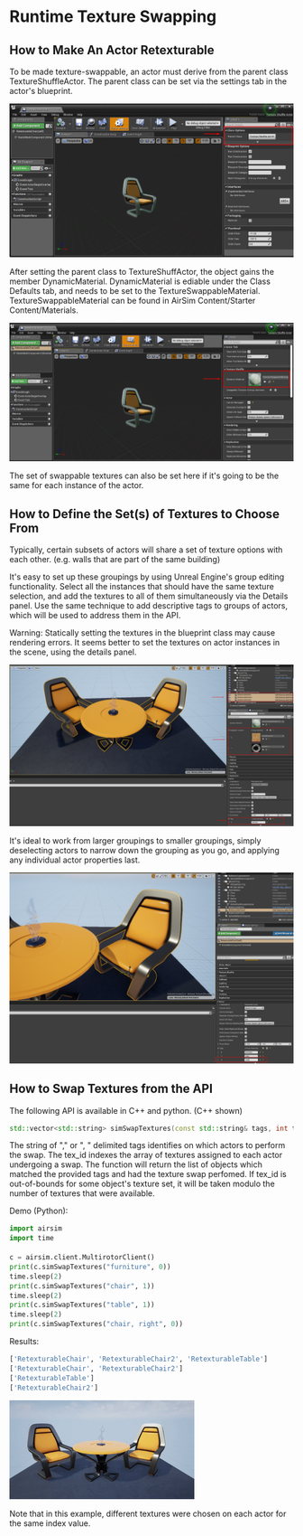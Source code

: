 # Runtime Texture Swapping

## How to Make An Actor Retexturable

To be made texture-swappable, an actor must derive from the parent class TextureShuffleActor.
The parent class can be set via the settings tab in the actor's blueprint.

![Parent Class](images/tex_shuffle_actor.png)

After setting the parent class to TextureShuffActor, the object gains the member DynamicMaterial.
DynamicMaterial is ediable under the Class Defaults tab, and needs to be set to the TextureSwappableMaterial.
TextureSwappableMaterial can be found in AirSim Content/Starter Content/Materials.

![TextureSwappableMaterial](images/tex_swap_material.png)

The set of swappable textures can also be set here if it's going to be the same for each instance of the actor.

## How to Define the Set(s) of Textures to Choose From

Typically, certain subsets of actors will share a set of texture options with each other. (e.g. walls that are part of the same building)

It's easy to set up these groupings by using Unreal Engine's group editing functionality.
Select all the instances that should have the same texture selection, and add the textures to all of them simultaneously via the Details panel.
Use the same technique to add descriptive tags to groups of actors, which will be used to address them in the API.

Warning: Statically setting the textures in the blueprint class may cause rendering errors. It seems better to set the textures on actor instances in the scene, using the details panel.

![Group Editing](images/tex_swap_group_editing.png)

It's ideal to work from larger groupings to smaller groupings, simply deselecting actors to narrow down the grouping as you go, and applying any individual actor properties last.

![Subset Editing](images/tex_swap_subset.png)

## How to Swap Textures from the API

The following API is available in C++ and python. (C++ shown)

```C++
std::vector<std::string> simSwapTextures(const std::string& tags, int tex_id);
```

The string of "," or ", " delimited tags identifies on which actors to perform the swap.
The tex_id indexes the array of textures assigned to each actor undergoing a swap.
The function will return the list of objects which matched the provided tags and had the texture swap perfomed.
If tex_id is out-of-bounds for some object's texture set, it will be taken modulo the number of textures that were available.

Demo (Python):

```Python
import airsim
import time

c = airsim.client.MultirotorClient()
print(c.simSwapTextures("furniture", 0))
time.sleep(2)
print(c.simSwapTextures("chair", 1))
time.sleep(2)
print(c.simSwapTextures("table", 1))
time.sleep(2)
print(c.simSwapTextures("chair, right", 0))
```

Results:

```bash
['RetexturableChair', 'RetexturableChair2', 'RetexturableTable']
['RetexturableChair', 'RetexturableChair2']
['RetexturableTable']
['RetexturableChair2']
```

![Demo](images/tex_swap_demo.gif)

Note that in this example, different textures were chosen on each actor for the same index value.
